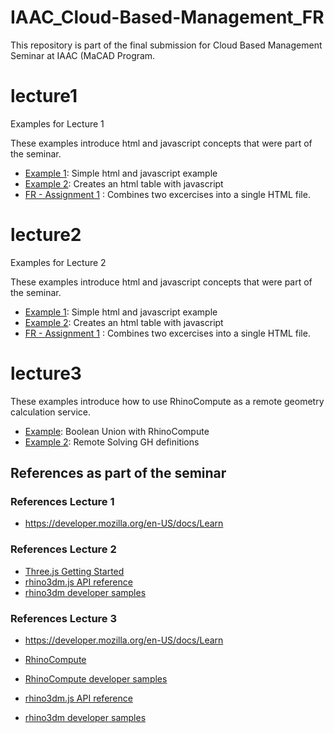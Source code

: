 # IAAC_Cloud-Based-Management_FR
This repository is part of the final submission for Cloud Based Management Seminar at IAAC (MaCAD Program.


# lecture1

Examples for Lecture 1

These examples introduce html and javascript concepts that were part of the seminar.

- [Example 1](index.html): Simple html and javascript example
- [Example 2](example2): Creates an html table with javascript
- [FR -  Assignment 1](assignment1) : Combines two excercises into a single HTML file.


# lecture2

Examples for Lecture 2

These examples introduce html and javascript concepts that were part of the seminar.

- [Example 1](lecture2/example1): Simple html and javascript example
- [Example 2](lecture2/example2): Creates an html table with javascript
- [FR -  Assignment 1](assignment1) : Combines two excercises into a single HTML file.


# lecture3

These examples introduce how to use RhinoCompute as a remote geometry calculation service.

- [Example](example2): Boolean Union with RhinoCompute
- [Example 2](example2): Remote Solving GH definitions



## References as part of the seminar


### References Lecture 1

- https://developer.mozilla.org/en-US/docs/Learn

### References Lecture 2

- [Three.js Getting Started](https://threejs.org/docs/index.html#manual/en/introduction/Creating-a-scene)
- [rhino3dm.js API reference](https://mcneel.github.io/rhino3dm/javascript/api/index.html)
- [rhino3dm developer samples](https://github.com/mcneel/rhino-developer-samples/tree/7/rhino3dm)

### References Lecture 3

- https://developer.mozilla.org/en-US/docs/Learn

- [RhinoCompute](https://developer.rhino3d.com/guides/#compute)
- [RhinoCompute developer samples](https://github.com/mcneel/rhino-developer-samples/tree/7/compute)
- [rhino3dm.js API reference](https://mcneel.github.io/rhino3dm/javascript/api/index.html)
- [rhino3dm developer samples](https://github.com/mcneel/rhino-developer-samples/tree/7/rhino3dm)